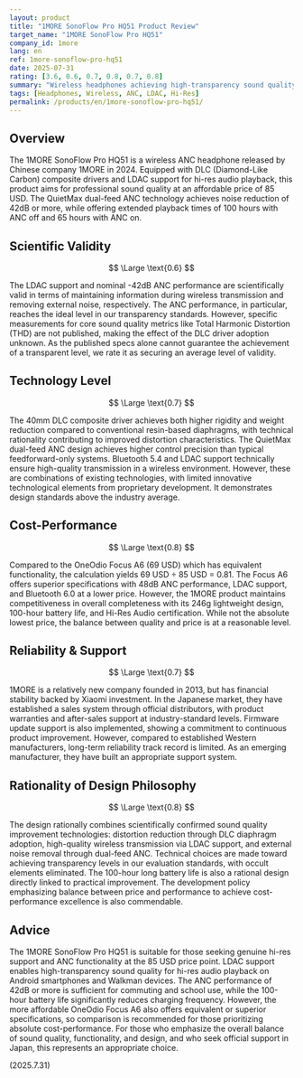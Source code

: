 ```yaml
---
layout: product
title: "1MORE SonoFlow Pro HQ51 Product Review"
target_name: "1MORE SonoFlow Pro HQ51"
company_id: 1more
lang: en
ref: 1more-sonoflow-pro-hq51
date: 2025-07-31
rating: [3.6, 0.6, 0.7, 0.8, 0.7, 0.8]
summary: "Wireless headphones achieving high-transparency sound quality through DLC drivers and LDAC codec support. Features 40dB+ noise cancellation performance and 100-hour long battery life."
tags: [Headphones, Wireless, ANC, LDAC, Hi-Res]
permalink: /products/en/1more-sonoflow-pro-hq51/
---
```


## Overview

The 1MORE SonoFlow Pro HQ51 is a wireless ANC headphone released by Chinese company 1MORE in 2024. Equipped with DLC (Diamond-Like Carbon) composite drivers and LDAC support for hi-res audio playback, this product aims for professional sound quality at an affordable price of 85 USD. The QuietMax dual-feed ANC technology achieves noise reduction of 42dB or more, while offering extended playback times of 100 hours with ANC off and 65 hours with ANC on.

## Scientific Validity

$$ \Large \text{0.6} $$

The LDAC support and nominal -42dB ANC performance are scientifically valid in terms of maintaining information during wireless transmission and removing external noise, respectively. The ANC performance, in particular, reaches the ideal level in our transparency standards. However, specific measurements for core sound quality metrics like Total Harmonic Distortion (THD) are not published, making the effect of the DLC driver adoption unknown. As the published specs alone cannot guarantee the achievement of a transparent level, we rate it as securing an average level of validity.

## Technology Level

$$ \Large \text{0.7} $$

The 40mm DLC composite driver achieves both higher rigidity and weight reduction compared to conventional resin-based diaphragms, with technical rationality contributing to improved distortion characteristics. The QuietMax dual-feed ANC design achieves higher control precision than typical feedforward-only systems. Bluetooth 5.4 and LDAC support technically ensure high-quality transmission in a wireless environment. However, these are combinations of existing technologies, with limited innovative technological elements from proprietary development. It demonstrates design standards above the industry average.

## Cost-Performance

$$ \Large \text{0.8} $$

Compared to the OneOdio Focus A6 (69 USD) which has equivalent functionality, the calculation yields 69 USD ÷ 85 USD = 0.81. The Focus A6 offers superior specifications with 48dB ANC performance, LDAC support, and Bluetooth 6.0 at a lower price. However, the 1MORE product maintains competitiveness in overall completeness with its 246g lightweight design, 100-hour battery life, and Hi-Res Audio certification. While not the absolute lowest price, the balance between quality and price is at a reasonable level.

## Reliability & Support

$$ \Large \text{0.7} $$

1MORE is a relatively new company founded in 2013, but has financial stability backed by Xiaomi investment. In the Japanese market, they have established a sales system through official distributors, with product warranties and after-sales support at industry-standard levels. Firmware update support is also implemented, showing a commitment to continuous product improvement. However, compared to established Western manufacturers, long-term reliability track record is limited. As an emerging manufacturer, they have built an appropriate support system.

## Rationality of Design Philosophy

$$ \Large \text{0.8} $$

The design rationally combines scientifically confirmed sound quality improvement technologies: distortion reduction through DLC diaphragm adoption, high-quality wireless transmission via LDAC support, and external noise removal through dual-feed ANC. Technical choices are made toward achieving transparency levels in our evaluation standards, with occult elements eliminated. The 100-hour long battery life is also a rational design directly linked to practical improvement. The development policy emphasizing balance between price and performance to achieve cost-performance excellence is also commendable.

## Advice

The 1MORE SonoFlow Pro HQ51 is suitable for those seeking genuine hi-res support and ANC functionality at the 85 USD price point. LDAC support enables high-transparency sound quality for hi-res audio playback on Android smartphones and Walkman devices. The ANC performance of 42dB or more is sufficient for commuting and school use, while the 100-hour battery life significantly reduces charging frequency. However, the more affordable OneOdio Focus A6 also offers equivalent or superior specifications, so comparison is recommended for those prioritizing absolute cost-performance. For those who emphasize the overall balance of sound quality, functionality, and design, and who seek official support in Japan, this represents an appropriate choice.

(2025.7.31)
